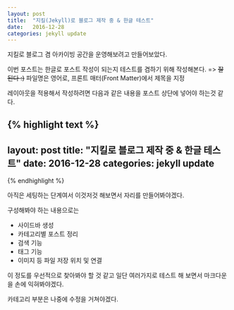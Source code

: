 ```yaml
---
layout: post
title:  "지킬(Jekyll)로 블로그 제작 중 & 한글 테스트"
date:   2016-12-28
categories: jekyll update
---
```

지킬로 블로그 겸 아카이빙 공간을 운영해보려고 만들어보았다.

이번 포스트는 한글로 포스트 작성이 되는지 테스트를 겸하기 위해 작성해본다. => ~~잘 된다 :)~~ 파일명은 영어로, 프론트 매터(Front Matter)에서 제목을 지정

레이아웃을 적용해서 작성하려면 다음과 같은 내용을 포스트 상단에 넣어야 하는것 같다.

{% highlight text %}
---
layout: post
title:  "지킬로 블로그 제작 중 & 한글 테스트"
date:   2016-12-28
categories: jekyll update
---
{% endhighlight %}

아직은 세팅하는 단계여서 이것저것 해보면서 자리를 만들어봐야겠다.

구성해봐야 하는 내용으로는 

* 사이드바 생성
* 카테고리별 포스트 정리
* 검색 기능
* 태그 기능
* 이미지 등 파일 저장 위치 및 연결

이 정도를 우선적으로 찾아봐야 할 것 같고 일단 여러가지로 테스트 해 보면서 마크다운을 손에 익혀봐야겠다.

카테고리 부분은 나중에 수정을 거쳐야겠다.
